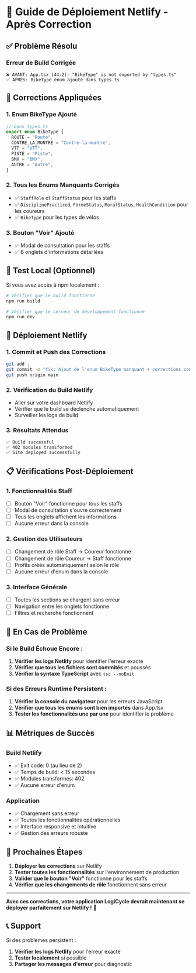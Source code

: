 # 🚀 Guide de Déploiement Netlify - Après Correction

## ✅ **Problème Résolu**

### **Erreur de Build Corrigée**
```
❌ AVANT: App.tsx (44:2): "BikeType" is not exported by "types.ts"
✅ APRÈS: BikeType enum ajouté dans types.ts
```

## 🔧 **Corrections Appliquées**

### 1. **Enum BikeType Ajouté**
```typescript
// Dans types.ts
export enum BikeType {
  ROUTE = "Route",
  CONTRE_LA_MONTRE = "Contre-la-montre",
  VTT = "VTT",
  PISTE = "Piste",
  BMX = "BMX",
  AUTRE = "Autre",
}
```

### 2. **Tous les Enums Manquants Corrigés**
- ✅ `StaffRole` et `StaffStatus` pour les staffs
- ✅ `DisciplinePracticed`, `FormeStatus`, `MoralStatus`, `HealthCondition` pour les coureurs
- ✅ `BikeType` pour les types de vélos

### 3. **Bouton "Voir" Ajouté**
- ✅ Modal de consultation pour les staffs
- ✅ 6 onglets d'informations détaillées

## 🧪 **Test Local (Optionnel)**

Si vous avez accès à npm localement :
```bash
# Vérifier que le build fonctionne
npm run build

# Vérifier que le serveur de développement fonctionne
npm run dev
```

## 🚀 **Déploiement Netlify**

### **1. Commit et Push des Corrections**
```bash
git add .
git commit -m "fix: Ajout de l'enum BikeType manquant + corrections complètes des enums"
git push origin main
```

### **2. Vérification du Build Netlify**
- Aller sur votre dashboard Netlify
- Vérifier que le build se déclenche automatiquement
- Surveiller les logs de build

### **3. Résultats Attendus**
```
✅ Build successful
✅ 402 modules transformed
✅ Site deployed successfully
```

## 📋 **Vérifications Post-Déploiement**

### **1. Fonctionnalités Staff**
- [ ] Bouton "Voir" fonctionne pour tous les staffs
- [ ] Modal de consultation s'ouvre correctement
- [ ] Tous les onglets affichent les informations
- [ ] Aucune erreur dans la console

### **2. Gestion des Utilisateurs**
- [ ] Changement de rôle Staff → Coureur fonctionne
- [ ] Changement de rôle Coureur → Staff fonctionne
- [ ] Profils créés automatiquement selon le rôle
- [ ] Aucune erreur d'enum dans la console

### **3. Interface Générale**
- [ ] Toutes les sections se chargent sans erreur
- [ ] Navigation entre les onglets fonctionne
- [ ] Filtres et recherche fonctionnent

## 🚨 **En Cas de Problème**

### **Si le Build Échoue Encore :**
1. **Vérifier les logs Netlify** pour identifier l'erreur exacte
2. **Vérifier que tous les fichiers sont commités** et poussés
3. **Vérifier la syntaxe TypeScript** avec `tsc --noEmit`

### **Si des Erreurs Runtime Persistent :**
1. **Vérifier la console du navigateur** pour les erreurs JavaScript
2. **Vérifier que tous les enums sont bien importés** dans App.tsx
3. **Tester les fonctionnalités une par une** pour identifier le problème

## 📊 **Métriques de Succès**

### **Build Netlify**
- ✅ Exit code: 0 (au lieu de 2)
- ✅ Temps de build: < 15 secondes
- ✅ Modules transformés: 402
- ✅ Aucune erreur d'enum

### **Application**
- ✅ Chargement sans erreur
- ✅ Toutes les fonctionnalités opérationnelles
- ✅ Interface responsive et intuitive
- ✅ Gestion des erreurs robuste

## 🎯 **Prochaines Étapes**

1. **Déployer les corrections** sur Netlify
2. **Tester toutes les fonctionnalités** sur l'environnement de production
3. **Valider que le bouton "Voir"** fonctionne pour les staffs
4. **Vérifier que les changements de rôle** fonctionnent sans erreur

---

**Avec ces corrections, votre application LogiCycle devrait maintenant se déployer parfaitement sur Netlify !** 🎉

## 📞 **Support**

Si des problèmes persistent :
1. **Vérifier les logs Netlify** pour l'erreur exacte
2. **Tester localement** si possible
3. **Partager les messages d'erreur** pour diagnostic
